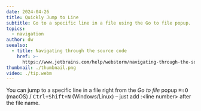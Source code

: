 ```yaml
---
date: 2024-04-26
title: Quickly Jump to Line
subtitle: Go to a specific line in a file using the Go to file popup.
topics:
  - navigation
author: dw
seealso:
  - title: Navigating through the source code
    href: >-
      https://www.jetbrains.com/help/webstorm/navigating-through-the-source-code.html
thumbnail: ./thumbnail.png
video: ./tip.webm
---
```


You can jump to a specific line in a file right from the _Go to file_ popup <kbd>⌘⇧O</kbd> (macOS) / <kbd>Ctrl+Shift+N</kbd> (Windows/Linux) – just add :<line number\> after the file name.
